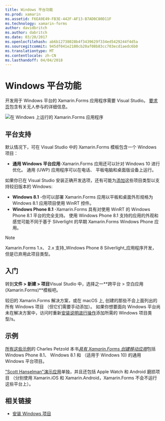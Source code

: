```yaml
---
title: Windows 平台功能
ms.prod: xamarin
ms.assetid: F6EA9E49-FB3E-442F-AF13-B7AD0C80D11F
ms.technology: xamarin-forms
author: davidbritch
ms.author: dabritch
ms.date: 03/20/2017
ms.openlocfilehash: ab6b12738028b4f3439629f334ed5429244f4d5a
ms.sourcegitcommit: 945df041e2180cb20af08b83cc703ecd1aedc6b0
ms.translationtype: MT
ms.contentlocale: zh-CN
ms.lasthandoff: 04/04/2018
---
```

# <a name="windows-platform-features"></a>Windows 平台功能

开发用于 Windows 平台的 Xamarin.Forms 应用程序需要 Visual Studio。 [要求页](~/xamarin-forms/get-started/installation.md)包含有关无人参与的详细信息。

![](images/allhanselman.png "在 Windows 上运行的 Xamarin.Forms 应用程序")

## <a name="platform-support"></a>平台支持

默认情况下，可在 Visual Studio 中的 Xamarin.Forms 模板包含一个 Windows 项目：

* **通用 Windows 平台应用**-Xamarin.Forms 应用还可以针对 Windows 10 进行优化。 通用 (UWP) 应用程序可以在电话、 平板电脑和桌面版设备上运行。

如果你已在 Visual Studio 安装正确开发选项，还有可能为[添加](installation/index.md)这些项目类型以支持较旧版本的 Windows:

* **Windows 8.1** -你可以部署 Xamarin.Forms 应用以平板和桌面外形规格为 Windows 8.1 应用项目使用 WinRT 控件。
* **Windows Phone 8.1** -Xamarin.Forms 具有对使用 WinRT 的 Windows Phone 8.1 平台的完全支持。 使用 Windows Phone 8.1 支持的应用的外观和感觉可能不同于基于 Silverlight 的早期 Xamarin.Forms Windows Phone 应用。


> [!NOTE]
> Xamarin.Forms 1.x、 2.x 支持_Windows Phone 8 Silverlight_应用程序开发，但是已弃用此项目类型。


## <a name="getting-started"></a>入门

转到**文件 > 新建 > 项目**Visual Studio 中，选择之一**跨平台 > 空白应用 (Xamarin.Forms)**模板吧。

较旧的 Xamarin.Forms 解决方案，或在 macOS 上, 创建的那些不会上面列出的所有 Windows 项目 （但它们需要手动添加）。
如果你想要面向 Windows 平台尚未在解决方案中，访问时重新[安装说明进行操作](installation/index.md)添加所需的 Windows 项目类型/s。


## <a name="samples"></a>示例

[所有这些示例](https://github.com/xamarin/xamarin-forms-book-preview-2)的 Charles Petzold 本书[*具有 Xamarin.Forms 创建移动应用*](~/xamarin-forms/creating-mobile-apps-xamarin-forms/index.md)包括 Windows Phone 8.1、 Windows 8.1 和 （适用于 Windows 10) 的通用 Windows 平台项目。

["Scott Hanselman"演示应用](https://github.com/jamesmontemagno/Hanselman.Forms)单独，并且还包括 Apple Watch 和 Android 磨损项目 （分别使用 Xamarin.iOS 和 Xamarin.Android，Xamarin.Forms 不会不运行这些平台上）。


## <a name="related-links"></a>相关链接

- [安装 Windows 项目](~/xamarin-forms/platform/windows/installation/index.md)
